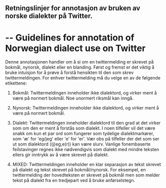 ## Retningslinjer for annotasjon av bruken av norske dialekter på Twitter.
-- Guidelines for annotation of Norwegian dialect use on Twitter
======================================================================

Denne annotasjonen handler om å si om en twittermelding er skrevet på bokmål, nynorsk, dialekt eller en blanding. Først og fremst er det viktig å bruke intuisjon for å prøve å forstå hensikten til den som skrev twittermeldingen. For enhver twittermelding må du velge en av de følgende etikettene:

1. Bokmål: Twittermeldingen inneholder ikke dialektord, og virker ment å være på normert bokmål. Noe unormert riksmål kan inngå.

2. Nynorsk: Twittermeldingen inneholder ikke dialektord, og virker ment å være på normert bokmål.

3. Dialekt: Twittermeldingen inneholder dialektord til den grad at det virker som om den er ment å forstås som dialekt. I noen tilfeller vil det være snakk om kun et par ord som fungerer som tydelige dialektmarkører, som 'æ' for 'eg/jeg' eller 'e' for 'er'. Vær obs på tilfeller der det som ser ut som dialektord ((j)eg,e(r)) kan være slurv. Vanlige fonembaserte feilstavinger regnes ikke nødvendigvis som dialekt med mindre teksten ellers gir inntrykk av å være skrevet på dialekt. 

4. MIXED: Twittermeldingen inneholder en klar separasjon av tekst skrevet på dialekt og tekst skrevet på bokmål/nynorsk. For eksempel, en twittermelding der hovedteksten er skrevet på bokmål men som melder tekst på dialekt fra en tredjepart ved å bruke anførselstegn.
